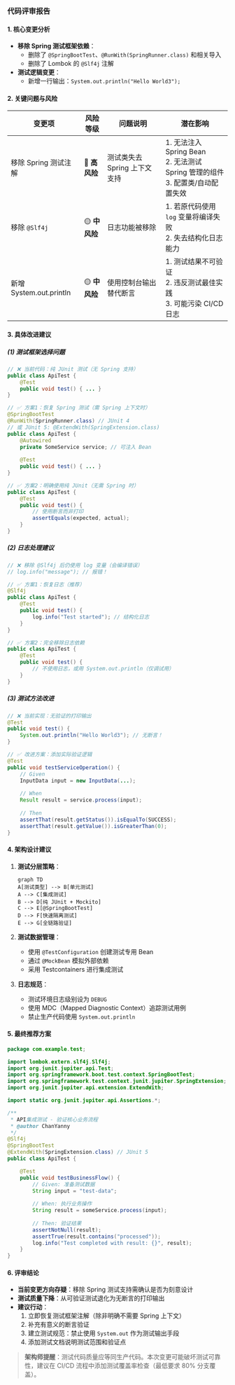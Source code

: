 ### 代码评审报告

#### 1. **核心变更分析**
- **移除 Spring 测试框架依赖**：
  - 删除了 `@SpringBootTest`、`@RunWith(SpringRunner.class)` 和相关导入
  - 删除了 Lombok 的 `@Slf4j` 注解
- **测试逻辑变更**：
  - 新增一行输出：`System.out.println("Hello World3");`

#### 2. **关键问题与风险**
| 变更项 | 风险等级 | 问题说明 | 潜在影响 |
|--------|----------|----------|----------|
| 移除 Spring 测试注解 | 🔴 **高风险** | 测试类失去 Spring 上下文支持 | 1. 无法注入 Spring Bean<br>2. 无法测试 Spring 管理的组件<br>3. 配置类/自动配置失效 |
| 移除 `@Slf4j` | 🟡 **中风险** | 日志功能被移除 | 1. 若原代码使用 `log` 变量将编译失败<br>2. 失去结构化日志能力 |
| 新增 System.out.println | 🟡 **中风险** | 使用控制台输出替代断言 | 1. 测试结果不可验证<br>2. 违反测试最佳实践<br>3. 可能污染 CI/CD 日志 |

#### 3. **具体改进建议**

##### (1) 测试框架选择问题
```java
// ❌ 当前代码：纯 JUnit 测试（无 Spring 支持）
public class ApiTest {
    @Test
    public void test() { ... }
}

// ✅ 方案1：恢复 Spring 测试（需 Spring 上下文时）
@SpringBootTest
@RunWith(SpringRunner.class) // JUnit 4
// 或 JUnit 5: @ExtendWith(SpringExtension.class)
public class ApiTest {
    @Autowired
    private SomeService service; // 可注入 Bean
    
    @Test
    public void test() { ... }
}

// ✅ 方案2：明确使用纯 JUnit（无需 Spring 时）
public class ApiTest {
    @Test
    public void test() {
        // 使用断言而非打印
        assertEquals(expected, actual);
    }
}
```

##### (2) 日志处理建议
```java
// ❌ 移除 @Slf4j 后仍使用 log 变量（会编译错误）
// log.info("message"); // 报错！

// ✅ 方案1：恢复日志（推荐）
@Slf4j
public class ApiTest {
    @Test
    public void test() {
        log.info("Test started"); // 结构化日志
    }
}

// ✅ 方案2：完全移除日志依赖
public class ApiTest {
    @Test
    public void test() {
        // 不使用日志，或用 System.out.println（仅调试用）
    }
}
```

##### (3) 测试方法改进
```java
// ❌ 当前实现：无验证的打印输出
@Test
public void test() {
    System.out.println("Hello World3"); // 无断言！
}

// ✅ 改进方案：添加实际验证逻辑
@Test
public void testServiceOperation() {
    // Given
    InputData input = new InputData(...);
    
    // When
    Result result = service.process(input);
    
    // Then
    assertThat(result.getStatus()).isEqualTo(SUCCESS);
    assertThat(result.getValue()).isGreaterThan(0);
}
```

#### 4. **架构设计建议**
1. **测试分层策略**：
   ```mermaid
   graph TD
   A[测试类型] --> B[单元测试]
   A --> C[集成测试]
   B --> D[纯 JUnit + Mockito]
   C --> E[@SpringBootTest]
   D --> F[快速隔离测试]
   E --> G[全链路验证]
   ```

2. **测试数据管理**：
   - 使用 `@TestConfiguration` 创建测试专用 Bean
   - 通过 `@MockBean` 模拟外部依赖
   - 采用 Testcontainers 进行集成测试

3. **日志规范**：
   - 测试环境日志级别设为 `DEBUG`
   - 使用 MDC（Mapped Diagnostic Context）追踪测试用例
   - 禁止生产代码使用 `System.out.println`

#### 5. **最终推荐方案**
```java
package com.example.test;

import lombok.extern.slf4j.Slf4j;
import org.junit.jupiter.api.Test;
import org.springframework.boot.test.context.SpringBootTest;
import org.springframework.test.context.junit.jupiter.SpringExtension;
import org.junit.jupiter.api.extension.ExtendWith;

import static org.junit.jupiter.api.Assertions.*;

/**
 * API集成测试 - 验证核心业务流程
 * @author ChanYanny
 */
@Slf4j
@SpringBootTest
@ExtendWith(SpringExtension.class) // JUnit 5
public class ApiTest {

    @Test
    public void testBusinessFlow() {
        // Given: 准备测试数据
        String input = "test-data";
        
        // When: 执行业务操作
        String result = someService.process(input);
        
        // Then: 验证结果
        assertNotNull(result);
        assertTrue(result.contains("processed"));
        log.info("Test completed with result: {}", result);
    }
}
```

#### 6. **评审结论**
- **当前变更方向存疑**：移除 Spring 测试支持需确认是否为刻意设计
- **测试质量下降**：从可验证测试退化为无断言的打印输出
- **建议行动**：
  1. 立即恢复测试框架注解（除非明确不需要 Spring 上下文）
  2. 补充有意义的断言验证
  3. 建立测试规范：禁止使用 `System.out` 作为测试输出手段
  4. 添加测试文档说明测试范围和验证点

> **架构师提醒**：测试代码质量应等同生产代码。本次变更可能破坏测试可靠性，建议在 CI/CD 流程中添加测试覆盖率检查（最低要求 80% 分支覆盖）。